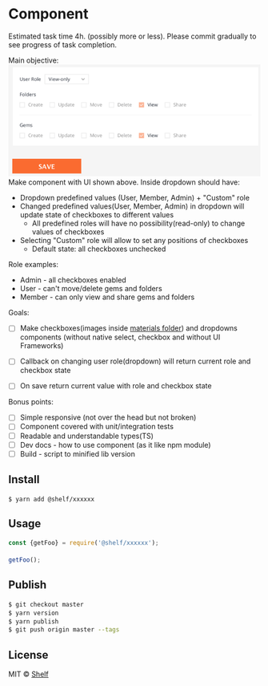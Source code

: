 # Component
Estimated task time 4h. (possibly more or less). Please commit gradually to see progress of task completion.

Main objective:
![role](materials/role-module.png)
Make component with UI shown above. Inside dropdown should have:
 - Dropdown predefined values (User, Member, Admin) + "Custom" role
 - Changed predefined values(User, Member, Admin) in dropdown will update state of checkboxes to different values
    - All predefined roles will have no possibility(read-only) to change values of checkboxes
 - Selecting "Custom" role will allow to set any positions of checkboxes
    - Default state: all checkboxes unchecked

Role examples:
- Admin - all checkboxes enabled
- User - can't move/delete gems and folders
- Member - can only view and share gems and folders

Goals:
- [ ] Make checkboxes(images inside [materials folder](/materials)) and dropdowns components (without native select, checkbox and without UI Frameworks)
- [ ] Callback on changing user role(dropdown) will return current role and checkbox state
- [ ] On save return current value with role and checkbox state


Bonus points:
- [ ] Simple responsive (not over the head but not broken)
- [ ] Component covered with unit/integration tests
- [ ] Readable and understandable types(TS)
- [ ] Dev docs - how to use component (as it like npm module)
- [ ] Build - script to minified lib version

## Install

```
$ yarn add @shelf/xxxxxx
```

## Usage

```js
const {getFoo} = require('@shelf/xxxxxx');

getFoo();
```

## Publish

```sh
$ git checkout master
$ yarn version
$ yarn publish
$ git push origin master --tags
```

## License

MIT © [Shelf](https://shelf.io)
